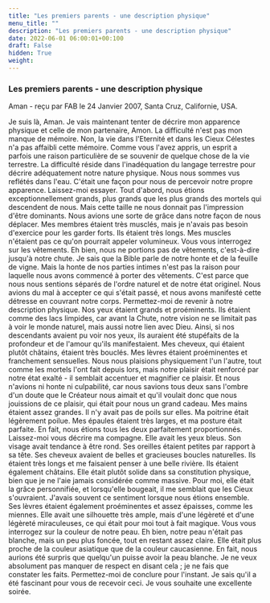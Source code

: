 ```yaml
---
title: "Les premiers parents - une description physique"
menu_title: ""
description: "Les premiers parents - une description physique"
date: 2022-06-01 06:00:01+00:100
draft: False
hidden: True
weight:
---
```

### Les premiers parents - une description physique

Aman - reçu par FAB le 24 Janvier 2007, Santa Cruz, Californie, USA.

Je suis là, Aman.
Je vais maintenant tenter de décrire mon apparence physique et celle de mon partenaire, Amon. La difficulté n'est pas mon manque de mémoire. Non, la vie dans l'Eternité et dans les Cieux Célestes n'a pas affaibli cette mémoire. Comme vous l'avez appris, un esprit a parfois une raison particulière de se souvenir de quelque chose de la vie terrestre. La difficulté réside dans l'inadéquation du langage terrestre pour décrire adéquatement notre nature physique.
Nous nous sommes vus reflétés dans l'eau. C'était une façon pour nous de percevoir notre propre apparence.
Laissez-moi essayer. Tout d'abord, nous étions exceptionnellement grands, plus grands que les plus grands des mortels qui descendent de nous. Mais cette taille ne nous donnait pas l'impression d'être dominants. Nous avions une sorte de grâce dans notre façon de nous déplacer.
Mes membres étaient très musclés, mais je n'avais pas besoin d'exercice pour les garder forts. Ils étaient très longs. Mes muscles n'étaient pas ce qu'on pourrait appeler volumineux.
Vous vous interrogez sur les vêtements. Eh bien, nous ne portions pas de vêtements, c'est-à-dire jusqu'à notre chute. Je sais que la Bible parle de notre honte et de la feuille de vigne. Mais la honte de nos parties intimes n'est pas la raison pour laquelle nous avons commencé à porter des vêtements. C'est parce que nous nous sentions séparés de l'ordre naturel et de notre état originel. Nous avions du mal à accepter ce qui s'était passé, et nous avons manifesté cette détresse en couvrant notre corps.
Permettez-moi de revenir à notre description physique. Nos yeux étaient grands et proéminents. Ils étaient comme des lacs limpides, car avant la Chute, notre vision ne se limitait pas à voir le monde naturel, mais aussi notre lien avec Dieu. Ainsi, si nos descendants avaient pu voir nos yeux, ils auraient été stupéfaits de la profondeur et de l'amour qu'ils manifestaient.
Mes cheveux, qui étaient plutôt châtains, étaient très bouclés. Mes lèvres étaient proéminentes et franchement sensuelles. Nous nous plaisions physiquement l'un l'autre, tout comme les mortels l'ont fait depuis lors, mais notre plaisir était renforcé par notre état exalté - il semblait accentuer et magnifier ce plaisir. Et nous n'avions ni honte ni culpabilité, car nous savions tous deux sans l'ombre d'un doute que le Créateur nous aimait et qu'il voulait donc que nous jouissions de ce plaisir, qui était pour nous un grand cadeau.
Mes mains étaient assez grandes. Il n'y avait pas de poils sur elles. Ma poitrine était légèrement poilue. Mes épaules étaient très larges, et ma posture était parfaite. En fait, nous étions tous les deux parfaitement proportionnés.
Laissez-moi vous décrire ma compagne. Elle avait les yeux bleus. Son visage avait tendance à être rond. Ses oreilles étaient petites par rapport à sa tête. Ses cheveux avaient de belles et gracieuses boucles naturelles. Ils étaient très longs et me faisaient penser à une belle rivière. Ils étaient également châtains.
Elle était plutôt solide dans sa constitution physique, bien que je ne l'aie jamais considérée comme massive. Pour moi, elle était la grâce personnifiée, et lorsqu'elle bougeait, il me semblait que les Cieux s'ouvraient. J'avais souvent ce sentiment lorsque nous étions ensemble. Ses lèvres étaient également proéminentes et assez épaisses, comme les miennes. Elle avait une silhouette très ample, mais d'une légèreté et d'une légèreté miraculeuses, ce qui était pour moi tout à fait magique.
Vous vous interrogez sur la couleur de notre peau. Eh bien, notre peau n'était pas blanche, mais un peu plus foncée, tout en restant assez claire. Elle était plus proche de la couleur asiatique que de la couleur caucasienne. En fait, nous aurions été surpris que quelqu'un puisse avoir la peau blanche. Je ne veux absolument pas manquer de respect en disant cela ; je ne fais que constater les faits.
Permettez-moi de conclure pour l'instant. Je sais qu'il a été fascinant pour vous de recevoir ceci. Je vous souhaite une excellente soirée.